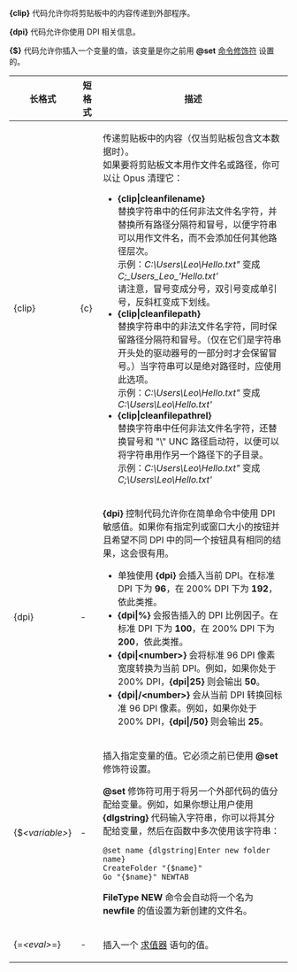 **{clip}** 代码允许你将剪贴板中的内容传递到外部程序。

**{dpi}** 代码允许你使用 DPI 相关信息。

**{\$}** 代码允许你插入一个变量的值，该变量是你之前用 **@set** [命令修饰符](/Manual/customize/creating_your_own_buttons/command_modifiers.zh.md) 设置的。

<table>
<thead><tr><th>
长格式</th><th>
短格式</th><th>
描述
</th></tr></thead><tbody><tr><td>
{clip}</td><td>
{c}</td><td>

传递剪贴板中的内容（仅当剪贴板包含文本数据时）。  
如果要将剪贴板文本用作文件名或路径，你可以让 Opus 清理它：

- **{clip\|cleanfilename}**  
  替换字符串中的任何非法文件名字符，并替换所有路径分隔符和冒号，以便字符串可以用作文件名，而不会添加任何其他路径层次。  
  示例：*C:\Users\Leo\\Hello.txt"* 变成 *C;\_Users_Leo\_'Hello.txt'*  
  请注意，冒号变成分号，双引号变成单引号，反斜杠变成下划线。
- **{clip\|cleanfilepath}**  
  替换字符串中的非法文件名字符，同时保留路径分隔符和冒号。（仅在它们是字符串开头处的驱动器号的一部分时才会保留冒号。）当字符串可以是绝对路径时，应使用此选项。  
  示例：*C:\Users\Leo\\Hello.txt"* 变成 *C:\Users\Leo\\Hello.txt'*
- **{clip\|cleanfilepathrel}**  
  替换字符串中任何非法文件名字符，还替换冒号和 "\\" UNC 路径启动符，以便可以将字符串用作另一个路径下的子目录。  
  示例：*C:\Users\Leo\\Hello.txt"* 变成 *C;\Users\Leo\\Hello.txt'*
</td></tr><tr><td>
{dpi}</td><td>
-</td><td>

**{dpi}** 控制代码允许你在简单命令中使用 DPI 敏感值。如果你有指定列或窗口大小的按钮并且希望不同 DPI 中的同一个按钮具有相同的结果，这会很有用。

- 单独使用 **{dpi}** 会插入当前 DPI。在标准 DPI 下为 **96**，在 200% DPI 下为 **192**，依此类推。
- **{dpi\|%}** 会报告插入的 DPI 比例因子。在标准 DPI 下为 **100**，在 200% DPI 下为 **200**，依此类推。
- **{dpi\|\<number\>}** 会将标准 96 DPI 像素宽度转换为当前 DPI。例如，如果你处于 200% DPI，**{dpi\|25}** 则会输出 **50**。
- **{dpi\|/\<number\>}** 会从当前 DPI 转换回标准 96 DPI 像素。例如，如果你处于 200% DPI，**{dpi\|/50}** 则会输出 **25**。
</td></tr><tr><td>

{\$*\<variable\>*}</td><td>
-</td><td>

插入指定变量的值。它必须之前已使用 **@set** 修饰符设置。

**@set** 修饰符可用于将另一个外部代码的值分配给变量。例如，如果你想让用户使用 **{dlgstring}** 代码输入字符串，你可以将其分配给变量，然后在函数中多次使用该字符串：

    @set name {dlgstring|Enter new folder name}
    CreateFolder "{$name}"
    Go "{$name}" NEWTAB

**FileType NEW** 命令会自动将一个名为 **newfile** 的值设置为新创建的文件名。
</td></tr><tr><td>

{=*\<eval\>*=}</td><td>
-</td><td>

插入一个 [求值器](/Manual/evaluator/README.zh.md) 语句的值。
</td></tr></tbody>
</table>
